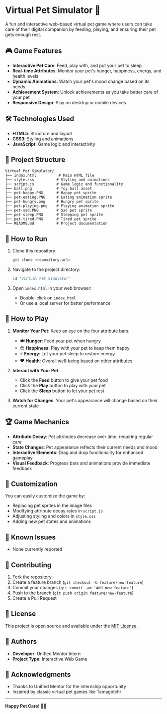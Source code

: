 # Virtual Pet Simulator 🐾

A fun and interactive web-based virtual pet game where users can take care of their digital companion by feeding, playing, and ensuring their pet gets enough rest.

## 🎮 Game Features

- **Interactive Pet Care**: Feed, play with, and put your pet to sleep
- **Real-time Attributes**: Monitor your pet's hunger, happiness, energy, and health levels
- **Dynamic Animations**: Watch your pet's mood change based on its needs
- **Achievement System**: Unlock achievements as you take better care of your pet
- **Responsive Design**: Play on desktop or mobile devices

## 🛠️ Technologies Used

- **HTML5**: Structure and layout
- **CSS3**: Styling and animations
- **JavaScript**: Game logic and interactivity

## 📁 Project Structure

```
Virtual Pet Simulator/
├── index.html          # Main HTML file
├── style.css          # Styling and animations
├── script.js          # Game logic and functionality
├── ball.png           # Toy ball asset
├── pet-happy.PNG      # Happy pet sprite
├── pet-eating.PNG     # Eating animation sprite
├── pet-hungry.png     # Hungry pet sprite
├── pet-playing.png    # Playing animation sprite
├── pet-sad.PNG        # Sad pet sprite
├── pet-sleep.PNG      # Sleeping pet sprite
├── pet-tired.PNG      # Tired pet sprite
└── README.md          # Project documentation
```

## 🚀 How to Run

1. Clone this repository:
   ```bash
   git clone <repository-url>
   ```

2. Navigate to the project directory:
   ```bash
   cd "Virtual Pet Simulator"
   ```

3. Open `index.html` in your web browser:
   - Double-click on `index.html`
   - Or use a local server for better performance

## 🎯 How to Play

1. **Monitor Your Pet**: Keep an eye on the four attribute bars:
   - 🍽️ **Hunger**: Feed your pet when hungry
   - 😊 **Happiness**: Play with your pet to keep them happy
   - ⚡ **Energy**: Let your pet sleep to restore energy
   - ❤️ **Health**: Overall well-being based on other attributes

2. **Interact with Your Pet**:
   - Click the **Feed** button to give your pet food
   - Click the **Play** button to play with your pet
   - Click the **Sleep** button to let your pet rest

3. **Watch for Changes**: Your pet's appearance will change based on their current state

## 🏆 Game Mechanics

- **Attribute Decay**: Pet attributes decrease over time, requiring regular care
- **State Changes**: Pet appearance reflects their current needs and mood
- **Interactive Elements**: Drag and drop functionality for enhanced gameplay
- **Visual Feedback**: Progress bars and animations provide immediate feedback

## 🎨 Customization

You can easily customize the game by:
- Replacing pet sprites in the image files
- Modifying attribute decay rates in `script.js`
- Adjusting styling and colors in `style.css`
- Adding new pet states and animations

## 🐛 Known Issues

- None currently reported

## 🤝 Contributing

1. Fork the repository
2. Create a feature branch (`git checkout -b feature/new-feature`)
3. Commit your changes (`git commit -am 'Add new feature'`)
4. Push to the branch (`git push origin feature/new-feature`)
5. Create a Pull Request

## 📄 License

This project is open source and available under the [MIT License](LICENSE).

## 👥 Authors

- **Developer**: Unified Mentor Intern
- **Project Type**: Interactive Web Game

## 🙏 Acknowledgments

- Thanks to Unified Mentor for the internship opportunity
- Inspired by classic virtual pet games like Tamagotchi

---

**Happy Pet Care!** 🐾✨
